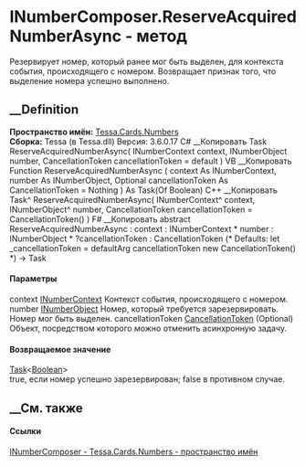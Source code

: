 # INumberComposer.ReserveAcquiredNumberAsync - метод
Резервирует номер, который ранее мог быть выделен, для контекста события,
происходящего с номером. Возвращает признак того, что выделение номера успешно
выполнено.
## __Definition
 **Пространство имён:** [Tessa.Cards.Numbers](N_Tessa_Cards_Numbers.htm)  
 **Сборка:** Tessa (в Tessa.dll) Версия: 3.6.0.17
C# __Копировать
     Task<bool> ReserveAcquiredNumberAsync(
    	INumberContext context,
    	INumberObject number,
    	CancellationToken cancellationToken = default
    )
VB __Копировать
     Function ReserveAcquiredNumberAsync ( 
    	context As INumberContext,
    	number As INumberObject,
    	Optional cancellationToken As CancellationToken = Nothing
    ) As Task(Of Boolean)
C++ __Копировать
    Task<bool>^ ReserveAcquiredNumberAsync(
    	INumberContext^ context, 
    	INumberObject^ number, 
    	CancellationToken cancellationToken = CancellationToken()
    )
F# __Копировать
     abstract ReserveAcquiredNumberAsync : 
            context : INumberContext * 
            number : INumberObject * 
            ?cancellationToken : CancellationToken 
    (* Defaults:
            let _cancellationToken = defaultArg cancellationToken new CancellationToken()
    *)
    -> Task<bool> 
#### Параметры
context [INumberContext](T_Tessa_Cards_Numbers_INumberContext.htm)
    Контекст события, происходящего с номером.
number [INumberObject](T_Tessa_Cards_Numbers_INumberObject.htm)
    Номер, который требуется зарезервировать. Номер мог быть выделен.
cancellationToken
[CancellationToken](https://learn.microsoft.com/dotnet/api/system.threading.cancellationtoken)
(Optional)
    Объект, посредством которого можно отменить асинхронную задачу.
#### Возвращаемое значение
[Task](https://learn.microsoft.com/dotnet/api/system.threading.tasks.task-1)<[Boolean](https://learn.microsoft.com/dotnet/api/system.boolean)>  
true, если номер успешно зарезервирован; false в противном случае.
## __См. также
#### Ссылки
[INumberComposer - ](T_Tessa_Cards_Numbers_INumberComposer.htm)
[Tessa.Cards.Numbers - пространство имён](N_Tessa_Cards_Numbers.htm)
